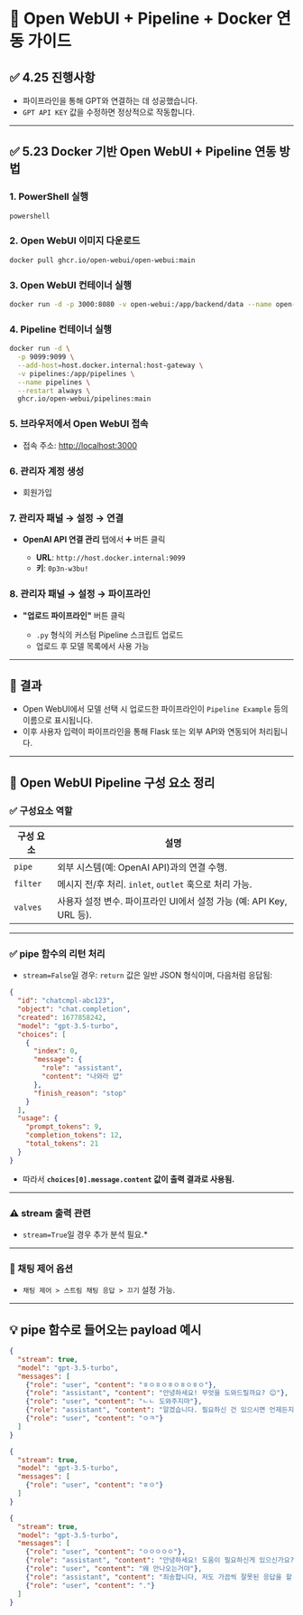 # 🧠 Open WebUI + Pipeline + Docker 연동 가이드

## ✅ 4.25 진행사항

* 파이프라인을 통해 GPT와 연결하는 데 성공했습니다.
* `GPT API KEY` 값을 수정하면 정상적으로 작동합니다.

---

## ✅ 5.23 Docker 기반 Open WebUI + Pipeline 연동 방법

### 1. PowerShell 실행

```bash
powershell
```

### 2. Open WebUI 이미지 다운로드

```bash
docker pull ghcr.io/open-webui/open-webui:main
```

### 3. Open WebUI 컨테이너 실행

```bash
docker run -d -p 3000:8080 -v open-webui:/app/backend/data --name open-webui ghcr.io/open-webui/open-webui:main
```

### 4. Pipeline 컨테이너 실행

```bash
docker run -d \
  -p 9099:9099 \
  --add-host=host.docker.internal:host-gateway \
  -v pipelines:/app/pipelines \
  --name pipelines \
  --restart always \
  ghcr.io/open-webui/pipelines:main
```

### 5. 브라우저에서 Open WebUI 접속

* 접속 주소: [http://localhost:3000](http://localhost:3000)

### 6. 관리자 계정 생성

* 회원가입

### 7. 관리자 패널 → 설정 → 연결

* **OpenAI API 연결 관리** 탭에서 ➕ 버튼 클릭

  * **URL**: `http://host.docker.internal:9099`
  * **키**: `0p3n-w3bu!`

### 8. 관리자 패널 → 설정 → 파이프라인

* **"업로드 파이프라인"** 버튼 클릭

  * `.py` 형식의 커스텀 Pipeline 스크립트 업로드
  * 업로드 후 모델 목록에서 사용 가능

---

## 🔁 결과

* Open WebUI에서 모델 선택 시 업로드한 파이프라인이 `Pipeline Example` 등의 이름으로 표시됩니다.
* 이후 사용자 입력이 파이프라인을 통해 Flask 또는 외부 API와 연동되어 처리됩니다.

---

## 🔧 Open WebUI Pipeline 구성 요소 정리

### ✅ 구성요소 역할

| 구성 요소    | 설명                                               |
| -------- | ------------------------------------------------ |
| `pipe`   | 외부 시스템(예: OpenAI API)과의 연결 수행.                   |
| `filter` | 메시지 전/후 처리. `inlet`, `outlet` 훅으로 처리 가능.         |
| `valves` | 사용자 설정 변수. 파이프라인 UI에서 설정 가능 (예: API Key, URL 등). |

---

### ✅ pipe 함수의 리턴 처리

* `stream=False`일 경우:
  `return` 값은 일반 JSON 형식이며, 다음처럼 응답됨:

```json
{
  "id": "chatcmpl-abc123",
  "object": "chat.completion",
  "created": 1677858242,
  "model": "gpt-3.5-turbo",
  "choices": [
    {
      "index": 0,
      "message": {
        "role": "assistant",
        "content": "나와라 얍"
      },
      "finish_reason": "stop"
    }
  ],
  "usage": {
    "prompt_tokens": 9,
    "completion_tokens": 12,
    "total_tokens": 21
  }
}
```

* 따라서 **`choices[0].message.content` 값이 출력 결과로 사용됨.**

---

### ⚠️ stream 출력 관련

* `stream=True`일 경우 추가 분석 필요.*

---

### 💬 채팅 제어 옵션

* `채팅 제어 > 스트림 채팅 응답 > 끄기` 설정 가능.

---

## 💡 pipe 함수로 들어오는 payload 예시

```json
{
  "stream": true,
  "model": "gpt-3.5-turbo",
  "messages": [
    {"role": "user", "content": "ㅎㅇㅎㅇㅎㅇㅎㅇㅎㅇ"},
    {"role": "assistant", "content": "안녕하세요! 무엇을 도와드릴까요? 😊"},
    {"role": "user", "content": "ㄴㄴ 도와주지마"},
    {"role": "assistant", "content": "알겠습니다. 필요하신 건 있으시면 언제든지 말씀해주세요! 😊"},
    {"role": "user", "content": "ㅇㅋ"}
  ]
}
```

```json
{
  "stream": true,
  "model": "gpt-3.5-turbo",
  "messages": [
    {"role": "user", "content": "ㅎㅇ"}
  ]
}
```

```json
{
  "stream": true,
  "model": "gpt-3.5-turbo",
  "messages": [
    {"role": "user", "content": "ㅇㅇㅇㅇㅇ"},
    {"role": "assistant", "content": "안녕하세요! 도움이 필요하신게 있으신가요? 부담없이 물어보세요."},
    {"role": "user", "content": "왜 안나오는거야"},
    {"role": "assistant", "content": "죄송합니다, 저도 가끔씩 잘못된 응답을 할 수 있어요. 무엇을 도와드릴까요? 부연 설명을 해 주시면 더 도와드릴 수 있을 것 같아요."},
    {"role": "user", "content": "."}
  ]
}
```


